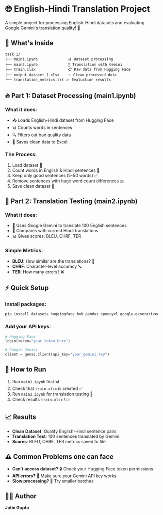 # 🌐 English-Hindi Translation Project

A simple project for processing English-Hindi datasets and evaluating Google Gemini's translation quality! 🚀

## 📁 What's Inside

```
task 1/
├── main1.ipynb              📊 Dataset processing
├── main2.ipynb              🤖 Translation with Gemini
├── train.xlsx               📋 Raw data from Hugging Face
├── output_dataset_1.xlsx    ✨ Clean processed data
└── translation_metrics.txt 📈 Evaluation results
```

## 🔥 Part 1: Dataset Processing (main1.ipynb)

### What it does:
- 📥 Loads English-Hindi dataset from Hugging Face
- 📊 Counts words in sentences
- 🔍 Filters out bad quality data
- 💾 Saves clean data to Excel

### The Process:
1. Load dataset 📂
2. Count words in English & Hindi sentences 🔢
3. Keep only good sentences (5-50 words) ✅
4. Remove sentences with huge word count differences ⚖️
5. Save clean dataset 💾

## 🤖 Part 2: Translation Testing (main2.ipynb)

### What it does:
- 🌟 Uses Google Gemini to translate 100 English sentences
- 📏 Compares with correct Hindi translations
- 📊 Gives scores: BLEU, CHRF, TER

### Simple Metrics:
- **BLEU**: How similar are the translations? 🎯
- **CHRF**: Character-level accuracy 🔤
- **TER**: How many errors? ❌

## ⚡ Quick Setup

### Install packages:
```bash
pip install datasets huggingface_hub pandas openpyxl google-generativeai sacrebleu
```

### Add your API keys:
```python
# Hugging Face
login(token="your_token_here")

# Google Gemini
client = genai.Client(api_key="your_gemini_key")
```

## 🚀 How to Run

1. Run `main1.ipynb` first 📊
2. Check that `train.xlsx` is created ✅
3. Run `main2.ipynb` for translation testing 🤖
4. Check  results `train.xlsx` ! 📈

## 📈 Results

- **Clean Dataset**: Quality English-Hindi sentence pairs 
- **Translation Test**: 100 sentences translated by Gemini
- **Scores**: BLEU, CHRF, TER metrics saved to file

## ⚠️ Common Problems one can face

- **Can't access dataset?** 🔒 Check your Hugging Face token permissions
- **API errors?** 🚫 Make sure your Gemini API key works
- **Slow processing?** 🐌 Try smaller batches

## 👨‍🎓 Author
**Jatin Gupta** 
